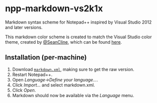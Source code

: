 # npp-markdown-vs2k1x
Markdown syntax scheme for Notepad++ inspired by Visual Studio 2012 and later versions.

This markdown color scheme is created to match the Visual Studio color theme, created by [@SeanCline](https://github.com/SeanCline), which can be found [here](https://github.com/SeanCline/Npp-VS2012-Dark).

Installation (per-machine)
--------------------------
1. Download [`markdown.xml`](https://raw.githubusercontent.com/TangMedia/npp-markdown-vs2k1x/master/markdown.xml), making sure to get the raw version.
2. Restart Notepad++.
3. Open *Language->Define your language...*.
4. Click *Import...* and select markdown.xml.
5. Click *Open*.
6. Markdown should now be available via the *Language* menu.
